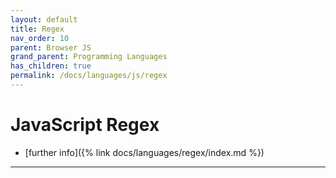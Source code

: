 ```yaml
---
layout: default
title: Regex
nav_order: 10
parent: Browser JS
grand_parent: Programming Languages
has_children: true
permalink: /docs/languages/js/regex
---
```


# JavaScript Regex

- [further info]({% link docs/languages/regex/index.md %})


----

[^1]: [...](...)

